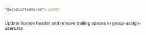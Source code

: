 ```yaml
---
"@wso2is/features": patch
---
```


Update license header and remove trailing spaces in group-assign-users.tsx
